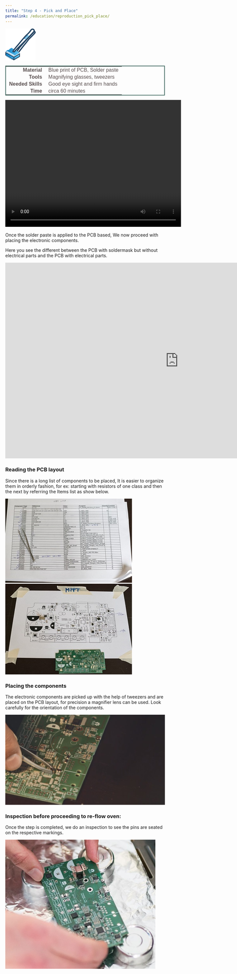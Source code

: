 ```yaml
---
title: "Step 4 - Pick and Place"
permalink: /education/reproduction_pick_place/
---
```


![icon_equip](/media_files/steps_equip.png)

<style type="text/css">
.tg  {border-collapse:collapse;border-spacing:5;border-color:#416960;border-width:2px; border-style:solid;}
.tg td{font-family:Arial, sans-serif;font-size:16px;padding:2px 10px;border-style:solid;border-width:0px;overflow:hidden;word-break:normal;border-color:#bbb;color:#594F4F;}
.tg .tg-rmb8{font-weight:bold;vertical-align:top; text-align:right;}
.tg .tg-rmb9{vertical-align:top}
.tg .tg-yw4l{font-weight:bold;vertical-align:top; text-align:right;}
.tg .tg-yw42{vertical-align:top}
</style>

<table class="tg">
  <tr>
    <td class="tg-yw4l">Material</td>
    <td class="tg-yw42">Blue print of PCB, Solder paste</td>
  </tr>
  <tr>
    <td class="tg-rmb8">Tools</td>
    <td class="tg-rmb9">Magnifying glasses, tweezers</td>
  </tr>
  <tr>
    <td class="tg-yw4l">Needed Skills<br></td>
    <td class="tg-yw42">Good eye sight and firm hands</td>
  </tr>
  <tr>
    <td class="tg-rmb8">Time</td>
    <td class="tg-rmb9">circa 60 minutes</td>
  </tr>
</table>

<video width="555" height="400" align="center" controls>
  <source src="/media_files/videos/Equip_Electr_Parts.mp4" type="video/mp4">
    Your browser does not support the video tag.
</video>

Once the solder paste is applied to the PCB based, We now proceed with placing the electronic components.

Here you see the different between the PCB with soldermask but without electrical parts and the PCB with electrical parts.

<iframe src="https://h5p.org/h5p/embed/191468" width="1091" height="617" frameborder="0" allowfullscreen="allowfullscreen"></iframe><script src="https://h5p.org/sites/all/modules/h5p/library/js/h5p-resizer.js" charset="UTF-8"></script>

### Reading the PCB layout
Since there is a long list of components to be placed, It is easier to organize them in orderly fashion, for ex: starting with resistors of one class and then the next by referring the Items list as show below.

![Reading the Blue print of PCB layout](/media_files/pick_place_bom.jpg)         ![Reading the Blue print of PCB layout](/media_files/pick_place_blueprint.jpg)


### Placing the components
The electronic components are picked up with the help of tweezers and are placed on the PCB layout, for precision a magnifier lens can be used. Look carefully for the orientation of the components.

![Tweezers at work](/media_files/pick_place_placing_components.jpg)


### Inspection before proceeding to re-flow oven:
Once the step is completed, we do an inspection to see the pins are seated on the respective markings.

![Reading the Blue print of PCB layout](/media_files/pick_place_inspection_before_reflow_oven.jpg)
